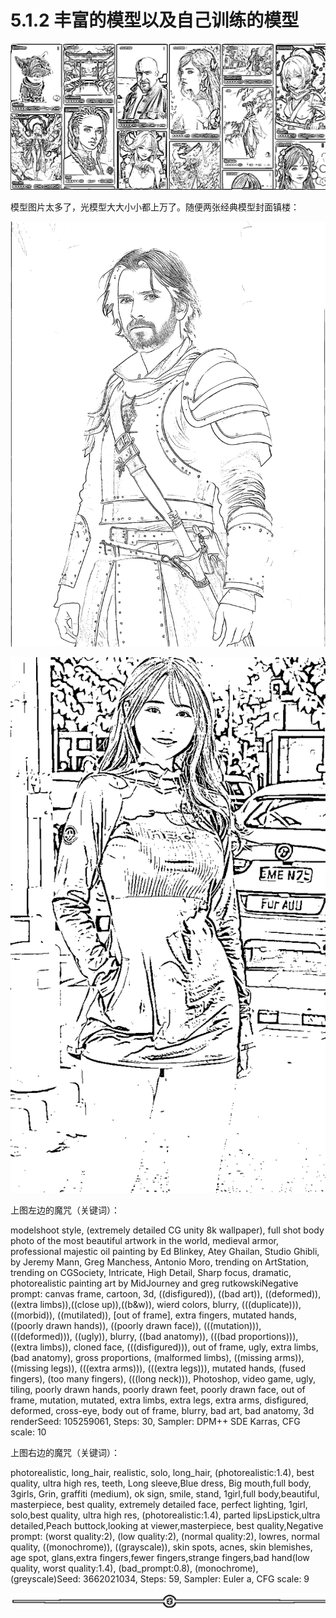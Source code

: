 # 5.1.2 丰富的模型以及自己训练的模型

![](img/c79e92ec9b2bd3a1b4fc2ed0432252fb.png)

模型图片太多了，光模型大大小小都上万了。随便两张经典模型封面镇楼：

![](img/b3a547584cddb0072e90792621dedb1b.png)

![](img/d77c0cff824c352ba03691bb6dddda57.png)

上图左边的魔咒（关键词）：

modelshoot style, (extremely detailed CG unity 8k wallpaper), full shot body photo of the most beautiful artwork in the world, medieval armor, professional majestic oil painting by Ed Blinkey, Atey Ghailan, Studio Ghibli, by Jeremy Mann, Greg Manchess, Antonio Moro, trending on ArtStation, trending on CGSociety, Intricate, High Detail, Sharp focus, dramatic, photorealistic painting art by MidJourney and greg rutkowskiNegative prompt: canvas frame, cartoon, 3d, ((disfigured)), ((bad art)), ((deformed)),((extra limbs)),((close up)),((b&w)), wierd colors, blurry, (((duplicate))), ((morbid)), ((mutilated)), [out of frame], extra fingers, mutated hands, ((poorly drawn hands)), ((poorly drawn face)), (((mutation))), (((deformed))), ((ugly)), blurry, ((bad anatomy)), (((bad proportions))), ((extra limbs)), cloned face, (((disfigured))), out of frame, ugly, extra limbs, (bad anatomy), gross proportions, (malformed limbs), ((missing arms)), ((missing legs)), (((extra arms))), (((extra legs))), mutated hands, (fused fingers), (too many fingers), (((long neck))), Photoshop, video game, ugly, tiling, poorly drawn hands, poorly drawn feet, poorly drawn face, out of frame, mutation, mutated, extra limbs, extra legs, extra arms, disfigured, deformed, cross-eye, body out of frame, blurry, bad art, bad anatomy, 3d renderSeed: 105259061, Steps: 30, Sampler: DPM++ SDE Karras, CFG scale: 10

上图右边的魔咒（关键词）：

photorealistic, long_hair, realistic, solo, long_hair, (photorealistic:1.4), best quality, ultra high res, teeth, Long sleeve,Blue dress, Big mouth,full body, 3girls, Grin, graffiti (medium), ok sign, smile, stand, 1girl,full body,beautiful, masterpiece, best quality, extremely detailed face, perfect lighting, 1girl, solo,best quality, ultra high res, (photorealistic:1.4), parted lipsLipstick,ultra detailed,Peach buttock,looking at viewer,masterpiece, best quality,Negative prompt: (worst quality:2), (low quality:2), (normal quality:2), lowres, normal quality, ((monochrome)), ((grayscale)), skin spots, acnes, skin blemishes, age spot, glans,extra fingers,fewer fingers,strange fingers,bad hand(low quality, worst quality:1.4), (bad_prompt:0.8), (monochrome), (greyscale)Seed: 3662021034, Steps: 59, Sampler: Euler a, CFG scale: 9

![](img/e12d1c8b9f4ffdf6c4edf913cceed533.png)